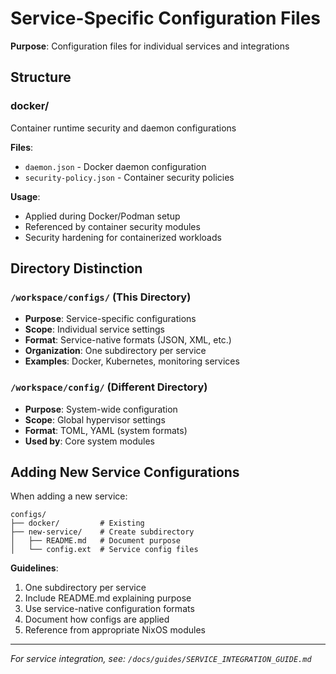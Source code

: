 # Service-Specific Configuration Files

**Purpose**: Configuration files for individual services and integrations

## Structure

### docker/
Container runtime security and daemon configurations

**Files**:
- `daemon.json` - Docker daemon configuration
- `security-policy.json` - Container security policies

**Usage**:
- Applied during Docker/Podman setup
- Referenced by container security modules
- Security hardening for containerized workloads

## Directory Distinction

### `/workspace/configs/` (This Directory)
- **Purpose**: Service-specific configurations
- **Scope**: Individual service settings
- **Format**: Service-native formats (JSON, XML, etc.)
- **Organization**: One subdirectory per service
- **Examples**: Docker, Kubernetes, monitoring services

### `/workspace/config/` (Different Directory)
- **Purpose**: System-wide configuration
- **Scope**: Global hypervisor settings
- **Format**: TOML, YAML (system formats)
- **Used by**: Core system modules

## Adding New Service Configurations

When adding a new service:

```
configs/
├── docker/         # Existing
├── new-service/    # Create subdirectory
│   ├── README.md   # Document purpose
│   └── config.ext  # Service config files
```

**Guidelines**:
1. One subdirectory per service
2. Include README.md explaining purpose
3. Use service-native configuration formats
4. Document how configs are applied
5. Reference from appropriate NixOS modules

---

*For service integration, see: `/docs/guides/SERVICE_INTEGRATION_GUIDE.md`*
